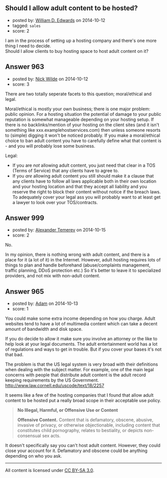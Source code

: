 ## Should I allow adult content to be hosted?

- posted by: [William D. Edwards](https://stackexchange.com/users/4746080/william-d-edwards) on 2014-10-12
- tagged: `sales`
- score: 2

I am in the process of setting up a hosting company and there's one more thing I need to decide. <br />
Should I allow clients to buy hosting space to host adult content on it?


## Answer 963

- posted by: [Nick Wilde](https://stackexchange.com/users/454046/nick-wilde) on 2014-10-12
- score: 3

There are two totally seperate facets to this question; moral/ethical and legal.

Moral/ethical is mostly your own business; there is one major problem: public opinion. For a hosting situation the potential of damage to your public reputation is somewhat manageable depending on your hosting setup. If there is no backlinks/mention of your hosting on the client sites (and it isn't something like xxx.examplehostservices.com) then unless someone resorts to (simple) digging it won't be noticed probably. If you make a moral/ethical choice to ban adult content you have to carefully define what that content is - and you will probably lose some business.

Legal:  

- If you are *not* allowing adult content, you just need that clear in a TOS (Terms of Service) that any clients have to agree to. 
- If you *are* allowing adult content you still should make it a clause that any clients have to follow all laws applicable both in their own location and your hosting location and that they accept all liability and you reserve the right to block their content without notice if the breach laws. To adequately cover your legal ass you will probably want to at least get a lawyer to look over your TOS/contracts.


## Answer 999

- posted by: [Alexander Temerev](https://stackexchange.com/users/27967/alexander-temerev) on 2014-10-15
- score: 2

No. 

In my opinion, there is nothing wrong with adult content, and there is a place for it (a lot of it) in the Internet. However, adult hosting requires lots of things to plan and handle beforehand (abuse/complaints management, traffic planning, DDoS protection etc.) So it's better to leave it to specialized providers, and not mix with non-adult content.


## Answer 965

- posted by: [Adam](https://stackexchange.com/users/888888/adam) on 2014-10-13
- score: 1

You could make some extra income depending on how you charge. Adult websites tend to have a lot of multimedia content which can take a decent amount of bandwidth and disk space.

If you do decide to allow it make sure you involve an attorney or the like to help look at your legal documents. The adult entertainment world has a lot of regulations and ways to get in trouble. But if you cover your bases it's not that bad.

The problem is that the US legal system is very broad with their definitions when dealing with the subject matter. For example, one of the main legal concerns with people that distribute adult content is the adult record keeping requirements by the US Government. http://www.law.cornell.edu/uscode/text/18/2257

It seems like a few of the hosting companies that I found that allow adult content to be hosted put a really broad scope in their acceptable use policy.

> **No Illegal, Harmful, or Offensive Use or Content**
>
> **Offensive Content.** Content that is defamatory, obscene, abusive,
> invasive of privacy, or otherwise objectionable, including content
> that constitutes child pornography, relates to bestiality, or depicts
> non-consensual sex acts.

It doesn't specifically say you can't host adult content. However, they could close your account for it. Defamatory and obscene could be anything depending on who you ask.



---

All content is licensed under [CC BY-SA 3.0](https://creativecommons.org/licenses/by-sa/3.0/).
